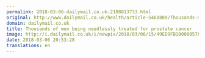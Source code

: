 ```yaml
---
permalink: 2018-03-06-dailymail.co.uk-2108813733.html
original: http://www.dailymail.co.uk/health/article-5468889/Thousands-men-needlessly-treated-prostate-cancer.html?ITO=1490&ns_mchannel=rss&ns_campaign=1490
domain: dailymail.co.uk
title: Thousands of men being needlessly treated for prostate cancer
image: http://i.dailymail.co.uk/i/newpix/2018/03/06/15/49ED9FB100000578-0-image-a-5_1520351746339.jpg
date: 2018-03-06 20:53:28
translations: en
---
```


